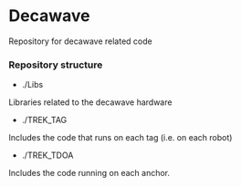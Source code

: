 # Decawave
Repository for decawave related code



### Repository structure ###

* ./Libs

Libraries related to the decawave hardware

* ./TREK_TAG

Includes the code that runs on each tag (i.e. on each robot)

* ./TREK_TDOA

Includes the code running on each anchor.
